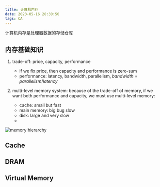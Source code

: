 ```yaml
---
title: 计算机内存 
date: 2023-05-16 20:30:50
tags: CA
---
```


计算机内存是处理器数据的存储仓库
<!--more-->

## 内存基础知识
1. trade-off: price, capacity, performance 
   - if we fix price, then capacity and performance is zero-sum 
   - performance: latency, bandwidth, parallelism, $bandwidth = parallelism/latency$

2. multi-level memory system: because of the trade-off of memory, if we want both performance and capacity, we must use multi-level memory:
   - cache: small but fast
   - main memory: big bug slow
   - disk: large and very slow
   - 
![memory hierarchy](https://s2.loli.net/2023/05/16/w67oIMLc9lzJgUj.png)

## Cache 

## DRAM 

## Virtual Memory
